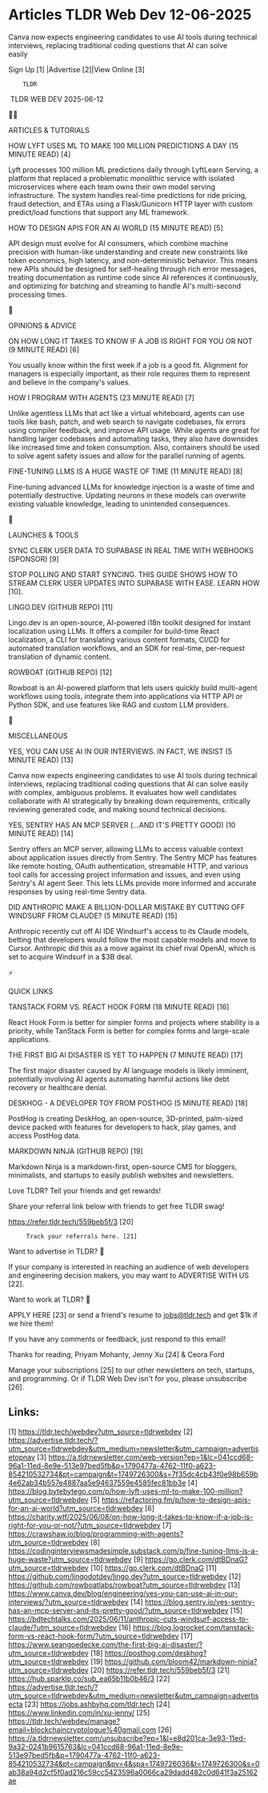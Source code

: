 # Articles TLDR Web Dev 12-06-2025

Canva now expects engineering candidates to use AI tools during
technical interviews, replacing traditional coding questions that AI
can solve
easily ‌ ‌ ‌ ‌ ‌ ‌ ‌ ‌ ‌ ‌ ‌ ‌ ‌ ‌ ‌ ‌ ‌ ‌ ‌ ‌ ‌ ‌ ‌ ‌ ‌ ‌  ‌ ‌ ‌ ‌ ‌ ‌ ‌ ‌ ‌ ‌ ‌ ‌ ‌ ‌ ‌ ‌ ‌ ‌ ‌ ‌ ‌ ‌ ‌ ‌ ‌ ‌ 


 Sign Up [1] |Advertise [2]|View Online [3] 

		TLDR 

 TLDR WEB DEV 2025-06-12

🧑‍💻 

ARTICLES & TUTORIALS

 HOW LYFT USES ML TO MAKE 100 MILLION PREDICTIONS A DAY (15 MINUTE
READ) [4] 

 Lyft processes 100 million ML predictions daily through LyftLearn
Serving, a platform that replaced a problematic monolithic service
with isolated microservices where each team owns their own model
serving infrastructure. The system handles real-time predictions for
ride pricing, fraud detection, and ETAs using a Flask/Gunicorn HTTP
layer with custom predict/load functions that support any ML
framework. 

 HOW TO DESIGN APIS FOR AN AI WORLD (15 MINUTE READ) [5] 

 API design must evolve for AI consumers, which combine machine
precision with human-like understanding and create new constraints
like token economics, high latency, and non-deterministic behavior.
This means new APIs should be designed for self-healing through rich
error messages, treating documentation as runtime code since AI
references it continuously, and optimizing for batching and streaming
to handle AI's multi-second processing times. 

🧠 

OPINIONS & ADVICE

 ON HOW LONG IT TAKES TO KNOW IF A JOB IS RIGHT FOR YOU OR NOT (9
MINUTE READ) [6] 

 You usually know within the first week if a job is a good fit.
Alignment for managers is especially important, as their role requires
them to represent and believe in the company's values. 

 HOW I PROGRAM WITH AGENTS (23 MINUTE READ) [7] 

 Unlike agentless LLMs that act like a virtual whiteboard, agents can
use tools like bash, patch, and web search to navigate codebases, fix
errors using compiler feedback, and improve API usage. While agents
are great for handling larger codebases and automating tasks, they
also have downsides like increased time and token consumption. Also,
containers should be used to solve agent safety issues and allow for
the parallel running of agents. 

 FINE-TUNING LLMS IS A HUGE WASTE OF TIME (11 MINUTE READ) [8] 

 Fine-tuning advanced LLMs for knowledge injection is a waste of time
and potentially destructive. Updating neurons in these models can
overwrite existing valuable knowledge, leading to unintended
consequences. 

🚀 

LAUNCHES & TOOLS

 SYNC CLERK USER DATA TO SUPABASE IN REAL TIME WITH WEBHOOKS (SPONSOR)
[9] 

 STOP POLLING AND START SYNCING. THIS GUIDE SHOWS HOW TO STREAM CLERK
USER UPDATES INTO SUPABASE WITH EASE. LEARN HOW [10]. 

 LINGO.DEV (GITHUB REPO) [11] 

 Lingo.dev is an open-source, AI-powered i18n toolkit designed for
instant localization using LLMs. It offers a compiler for build-time
React localization, a CLI for translating various content formats,
CI/CD for automated translation workflows, and an SDK for real-time,
per-request translation of dynamic content. 

 ROWBOAT (GITHUB REPO) [12] 

 Rowboat is an AI-powered platform that lets users quickly build
multi-agent workflows using tools, integrate them into applications
via HTTP API or Python SDK, and use features like RAG and custom LLM
providers. 

🎁 

MISCELLANEOUS

 YES, YOU CAN USE AI IN OUR INTERVIEWS. IN FACT, WE INSIST (5 MINUTE
READ) [13] 

 Canva now expects engineering candidates to use AI tools during
technical interviews, replacing traditional coding questions that AI
can solve easily with complex, ambiguous problems. It evaluates how
well candidates collaborate with AI strategically by breaking down
requirements, critically reviewing generated code, and making sound
technical decisions. 

 YES, SENTRY HAS AN MCP SERVER (...AND IT'S PRETTY GOOD) (10 MINUTE
READ) [14] 

 Sentry offers an MCP server, allowing LLMs to access valuable context
about application issues directly from Sentry. The Sentry MCP has
features like remote hosting, OAuth authentication, streamable HTTP,
and various tool calls for accessing project information and issues,
and even using Sentry's AI agent Seer. This lets LLMs provide more
informed and accurate responses by using real-time Sentry data. 

 DID ANTHROPIC MAKE A BILLION-DOLLAR MISTAKE BY CUTTING OFF WINDSURF
FROM CLAUDE? (5 MINUTE READ) [15] 

 Anthropic recently cut off AI IDE Windsurf's access to its Claude
models, betting that developers would follow the most capable models
and move to Cursor. Anthropic did this as a move against its chief
rival OpenAI, which is set to acquire Windsurf in a $3B deal. 

⚡ 

QUICK LINKS

 TANSTACK FORM VS. REACT HOOK FORM (18 MINUTE READ) [16] 

 React Hook Form is better for simpler forms and projects where
stability is a priority, while TanStack Form is better for complex
forms and large-scale applications. 

 THE FIRST BIG AI DISASTER IS YET TO HAPPEN (7 MINUTE READ) [17] 

 The first major disaster caused by AI language models is likely
imminent, potentially involving AI agents automating harmful actions
like debt recovery or healthcare denial. 

 DESKHOG - A DEVELOPER TOY FROM POSTHOG (5 MINUTE READ) [18] 

 PostHog is creating DeskHog, an open-source, 3D-printed, palm-sized
device packed with features for developers to hack, play games, and
access PostHog data. 

 MARKDOWN NINJA (GITHUB REPO) [19] 

 Markdown Ninja is a markdown-first, open-source CMS for bloggers,
minimalists, and startups to easily publish websites and newsletters. 

Love TLDR? Tell your friends and get rewards!

 Share your referral link below with friends to get free TLDR swag! 

 https://refer.tldr.tech/559beb5f/3 [20] 

		 Track your referrals here. [21] 

Want to advertise in TLDR? 📰

 If your company is interested in reaching an audience of web
developers and engineering decision makers, you may want to ADVERTISE
WITH US [22]. 

Want to work at TLDR? 💼

 APPLY HERE [23] or send a friend's resume to jobs@tldr.tech and get
$1k if we hire them! 

 If you have any comments or feedback, just respond to this email! 

Thanks for reading, 
Priyam Mohanty, Jenny Xu [24] & Ceora Ford 

 Manage your subscriptions [25] to our other newsletters on tech,
startups, and programming. Or if TLDR Web Dev isn't for you, please
unsubscribe [26]. 

 

Links:
------
[1] https://tldr.tech/webdev?utm_source=tldrwebdev
[2] https://advertise.tldr.tech/?utm_source=tldrwebdev&utm_medium=newsletter&utm_campaign=advertisetopnav
[3] https://a.tldrnewsletter.com/web-version?ep=1&lc=041ccd68-96a1-11ed-8e9e-513e97bed5fb&p=1790477a-4762-11f0-a623-854210532734&pt=campaign&t=1749726300&s=7f35dc4cb43f0e98b659b4e62ab34b557e4887aa5e94637559e4585fec81bb3e
[4] https://blog.bytebytego.com/p/how-lyft-uses-ml-to-make-100-million?utm_source=tldrwebdev
[5] https://refactoring.fm/p/how-to-design-apis-for-an-ai-world?utm_source=tldrwebdev
[6] https://charity.wtf/2025/06/08/on-how-long-it-takes-to-know-if-a-job-is-right-for-you-or-not/?utm_source=tldrwebdev
[7] https://crawshaw.io/blog/programming-with-agents?utm_source=tldrwebdev
[8] https://codinginterviewsmadesimple.substack.com/p/fine-tuning-llms-is-a-huge-waste?utm_source=tldrwebdev
[9] https://go.clerk.com/dtBDnaG?utm_source=tldrwebdev
[10] https://go.clerk.com/dtBDnaG
[11] https://github.com/lingodotdev/lingo.dev?utm_source=tldrwebdev
[12] https://github.com/rowboatlabs/rowboat?utm_source=tldrwebdev
[13] https://www.canva.dev/blog/engineering/yes-you-can-use-ai-in-our-interviews/?utm_source=tldrwebdev
[14] https://blog.sentry.io/yes-sentry-has-an-mcp-server-and-its-pretty-good/?utm_source=tldrwebdev
[15] https://bdtechtalks.com/2025/06/11/anthropic-cuts-windsurf-access-to-claude/?utm_source=tldrwebdev
[16] https://blog.logrocket.com/tanstack-form-vs-react-hook-form/?utm_source=tldrwebdev
[17] https://www.seangoedecke.com/the-first-big-ai-disaster/?utm_source=tldrwebdev
[18] https://posthog.com/deskhog?utm_source=tldrwebdev
[19] https://github.com/bloom42/markdown-ninja?utm_source=tldrwebdev
[20] https://refer.tldr.tech/559beb5f/3
[21] https://hub.sparklp.co/sub_ea65b11b0b46/3
[22] https://advertise.tldr.tech/?utm_source=tldrwebdev&utm_medium=newsletter&utm_campaign=advertisecta
[23] https://jobs.ashbyhq.com/tldr.tech
[24] https://www.linkedin.com/in/xu-jenny/
[25] https://tldr.tech/webdev/manage?email=blockchaincryptologue%40gmail.com
[26] https://a.tldrnewsletter.com/unsubscribe?ep=1&l=e8d201ca-3e93-11ed-9a32-0241b9615763&lc=041ccd68-96a1-11ed-8e9e-513e97bed5fb&p=1790477a-4762-11f0-a623-854210532734&pt=campaign&pv=4&spa=1749726036&t=1749726300&s=0ab38a94d2cf5f0ad216c59cc5423596a0066ca29dadd482c0d641f3a25162ae